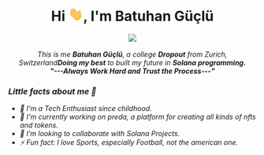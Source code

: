 <h1 align="center">Hi <img src="https://raw.githubusercontent.com/ABSphreak/ABSphreak/master/gifs/Hi.gif" width="30px">, I'm Batuhan Güçlü</h1>
<p align="center">
  <a ><img src="https://readme-typing-svg.herokuapp.com?lines=College Dropout;Blockchain+Developer;DS%20|%20AI%20|%20ML%20Enthusiast;Aspiring+Learner&center=true&width=500&height=50"></a>
</p>

<p align="center">
  <em>
    This is me <b>Batuhan Güçlü</b>, a college <b>Dropout</b> from Zurich, Switzerland<b>Doing my best</b> to built my future in
    <b>Solana programming.</b>
  <br>
  <b><i>"---Always Work Hard and Trust the Process---"</i></b>
</p>

<h3>Little facts about me 🧑</h3>

- 🧞 I'm a Tech Enthusiast since childhood.
- 🔭 I'm currently working on preda, a platform for creating all kinds of nfts and tokens.
- 👯 I’m looking to collaborate with Solana Projects.
- ⚡ Fun fact: I love Sports, especially Football, not the american one.
<br>
